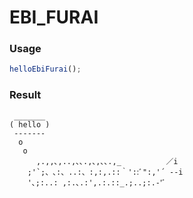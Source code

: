 
EBI_FURAI
===

### Usage

```js
helloEbiFurai();
```

### Result

```
 _______
( hello )
 -------
  o
   o
      ,.,,､,..,､､.,､,､､.,_          ／i
    ;'`;、､:、..:、:,:,.::｀'::ﾞ":,'´ --i
    '､;:..: ,:.､.:',.:.::_.;..;:.‐'ﾞ

```
    